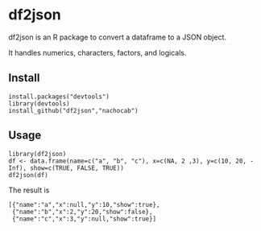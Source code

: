 # df2json
df2json is an R package to convert a dataframe to a JSON object.

It handles numerics, characters, factors, and logicals.

## Install
```
install.packages("devtools")
library(devtools)
install_github("df2json","nachocab")
```

## Usage

```
library(df2json)
df <- data.frame(name=c("a", "b", "c"), x=c(NA, 2 ,3), y=c(10, 20, -Inf), show=c(TRUE, FALSE, TRUE))
df2json(df)
```

The result is
```
[{"name":"a","x":null,"y":10,"show":true},
 {"name":"b","x":2,"y":20,"show":false},
 {"name":"c","x":3,"y":null,"show":true}]
```
